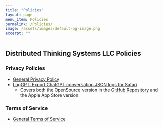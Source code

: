 ```yaml
---
title: "Policies"
layout: page
menu_item: Policies
permalink: /Policies/
image: /assets/images/default-og-image.png
excerpt: ""
---
```


## Distributed Thinking Systems LLC Policies

### Privacy Policies
- [General Privacy Policy](/policies/General_Privacy/)
- [LogGPT: Export ChatGPT conversation JSON logs for Safari](/policies/Privacy_LogGPT_for_Safari/)
  - Covers both the OpenSource version in the [GitHub Repository](https://github.com/unixwzrd/chatgpt-chatlog-export) and the Apple App Store version.

### Terms of Service
- [General Terms of Service](/policies/General_ToS/)

